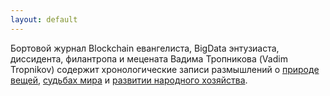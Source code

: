 ```yaml
---
layout: default
---
```


<style>
body {
    background-image: url("/images/snow.jpg");
}
</style>

Бортовой журнал Blockchain евангелиста, BigData энтузиаста, диссидента, филантропа и мецената Вадима Тропникова (Vadim Tropnikov) содержит хронологические записи размышлений о [природе вещей](/xamep/), [судьбах мира](/uncheck/) и [развитии народного хозяйства](/ktulhu/).
